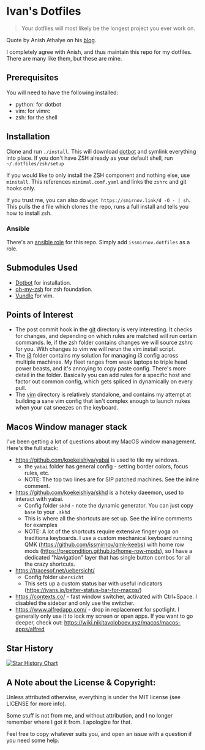 # Ivan's Dotfiles

>  Your dotfiles will most likely be the longest project you ever work on.

Quote by Anish Athalye on his
[blog](http://www.anishathalye.com/2014/08/03/managing-your-dotfiles/).

I completely agree with Anish, and thus maintain this repo for my dotfiles.
There are many like them, but these are mine.

## Prerequisites

You will need to have the following installed:

- python: for dotbot
- vim: for vimrc
- zsh: for the shell

## Installation

Clone and run `./install`. This will download
[dotbot](https://github.com/anishathalye/dotbot) and symlink everything into
place. If you don't have ZSH already as your default shell, run
`~/.dotfiles/zsh/setup`

If you would like to only install the ZSH component and nothing else, use
`minstall`. This references `minimal.comf.yaml` and links the `zshrc` and git
hooks only.

If you trust me, you can also do `wget https://smirnov.link/d -O - | sh`. This
pulls the `d` file which clones the repo, runs a full install and tells you how
to install zsh.

### Ansible

There's an [ansible role](https://galaxy.ansible.com/issmirnov/dotfiles/) for this repo. Simply add `issmirnov.dotfiles` as a role.

## Submodules Used

- [Dotbot](https://github.com/anishathalye/dotbot) for installation.
- [oh-my-zsh](https://github.com/robbyrussell/oh-my-zsh) for zsh foundation.
- [Vundle](https://github.com/VundleVim/Vundle.vim) for vim.

## Points of Interest

- The post commit hook in the [git](git/) directory is very interesting. It
  checks for changes, and depending on which rules are matched will run certain
  commands. Ie, if the zsh folder contains changes we will source zshrc for
  you. With changes to vim we will rerun the vim install script.
- The [i3](i3/) folder contains my solution for managing i3 config across
  multiple machines. My fleet ranges from weak laptops to triple head power
  beasts, and it's annoying to copy paste config. There's more detail in the
  folder. Basically you can add rules for a specific host and factor out common
  config, which gets spliced in dynamically on every pull.
- The [vim](vim/) directory is relatively standalone, and contains my attempt
  at building a sane vim config that isn't complex enough to launch nukes when
  your cat sneezes on the keyboard.

## Macos Window manager stack

I've been getting a lot of questions about my MacOS window management. Here's the full stack:

- https://github.com/koekeishiya/yabai is used to tile my windows.
  - the `yabai` folder has general config - setting border colors, focus rules, etc.
  - NOTE: The top two lines are for SIP patched machines. See the inline comment.
- https://github.com/koekeishiya/skhd is a hoteky daeemon, used to interact with yabai.
  - Config folder `skhd` - note the dynamic generator. You can just copy `base` to your `.skhd`
  - This is where all the shortcuts are set up. See the inline comments for examples
  - NOTE: A lot of the shortcuts require extensive finger yoga on traditiona keyboards.
    I use a custom mechanical keyboard running QMK (https://github.com/issmirnov/qmk-keebs)
    with home row mods (https://precondition.github.io/home-row-mods), so I have a dedicated
    "Navigation" layer that has single button combos for all the crazy shortcuts.
- https://tracesof.net/uebersicht/
  - Config folder `ubersicht`
  - This sets up a custom status bar with useful indicators (https://ivans.io/better-status-bar-for-macos/)
- https://contexts.co/ - fast window switcher, activated with Ctrl+Space. I disabled the sidebar and only use the switcher.
- https://www.alfredapp.com/ - drop in replacement for spotlight. I generally only use it to lock
  my screen or open apps. If you want to go deeper, check out: https://wiki.nikitavoloboev.xyz/macos/macos-apps/alfred

## Star History

[![Star History Chart](https://api.star-history.com/svg?repos=issmirnov/dotfiles&type=Date)](https://star-history.com/#issmirnov/dotfiles&Date)

## A Note about the License & Copyright:

Unless attributed otherwise, everything is under the MIT license (see LICENSE
for more info).

Some stuff is not from me, and without attribution, and I no longer remember
where I got it from. I apologize for that.

Feel free to copy whatever suits you, and open an issue with a question if you
need some help.
